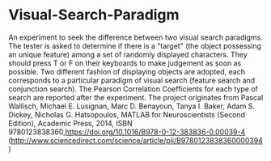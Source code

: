 # Visual-Search-Paradigm
An experiment to seek the difference between two visual search paradigms.
The tester is asked to determine if there is a "target" (the object possessing an unique feature) among a set of randomly displayed characters. They should press T or F on their keyboards to make judgement  as soon as possible. Two different fashion of displaying objects are adopted, each corresponds to a particular paradigm of visual search (feature search and conjunction search). The Pearson Correlation Coefficients for each type of search are reported after the experiment.
The project originates from Pascal Wallisch, Michael E. Lusignan, Marc D. Benayoun, Tanya I. Baker, Adam S. Dickey, Nicholas G. Hatsopoulos, MATLAB for Neuroscientists (Second Edition), Academic Press, 2014, ISBN 9780123838360,https://doi.org/10.1016/B978-0-12-383836-0.00039-4 (http://www.sciencedirect.com/science/article/pii/B9780123838360000394)

